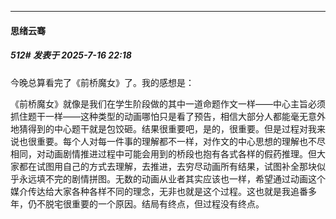 ﻿
*****

####  思绪云骞  
##### 512#       发表于 2025-7-16 22:18

今晚总算看完了《前桥魔女》了。我的感想是：

《前桥魔女》就像是我们在学生阶段做的其中一道命题作文一样——中心主旨必须抓住题干一样——这种类型的动画哪怕只是看了预告，相信大部分人都能毫无意外地猜得到的中心题干就是包饺砸。结果很重要吧，是的，很重要。但是过程对我来说也很重要。每个人对每一件事的理解都不一样，对作文的中心思想的理解也不尽相同，对动画剧情推进过程中可能会用到的桥段也抱有各式各样的假药推理。但大家都在试图用自己的方式去理解，去推进，去穷尽动画所有结果，试图补全那块似乎永远填不完的剧情拼图。无数的动画从业者其实应该也一样，希望通过动画这个媒介传达给大家各种各样不同的理念，无非也就是这个过程。这也就是我追番多年，仍不脱宅很重要的一个原因。结局有终点，但过程没有终点。


